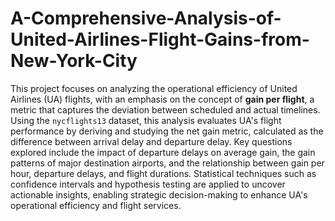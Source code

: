 # A-Comprehensive-Analysis-of-United-Airlines-Flight-Gains-from-New-York-City

This project focuses on analyzing the operational efficiency of United Airlines (UA) flights, with an emphasis on the concept of **gain per flight**, a metric that captures the deviation between scheduled and actual timelines. Using the `nycflights13` dataset, this analysis evaluates UA's flight performance by deriving and studying the net gain metric, calculated as the difference between arrival delay and departure delay. Key questions explored include the impact of departure delays on average gain, the gain patterns of major destination airports, and the relationship between gain per hour, departure delays, and flight durations. Statistical techniques such as confidence intervals and hypothesis testing are applied to uncover actionable insights, enabling strategic decision-making to enhance UA's operational efficiency and flight services.
